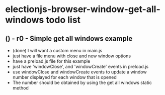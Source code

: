 # electionjs-browser-window-get-all-windows todo list

## () - r0 - Simple get all windows example
* (done) I will want a custom menu in main.js
* just have a file menu with close and new window options
* have a preload.js file for this example
* just have 'windowClose', and 'windowCreate' events in preload.js
* use windowClose and windowCreate events to update a window number displayed for each window that is opened
* The number should be obtained by using the get all windows static method